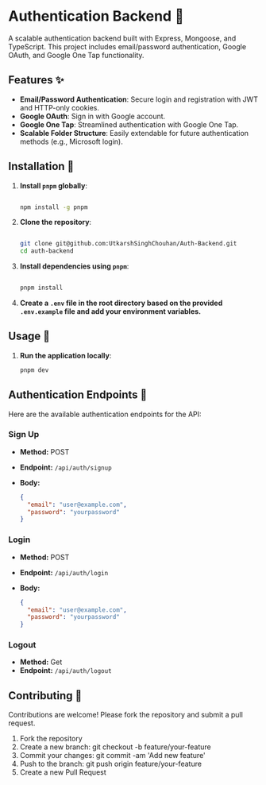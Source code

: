 # Authentication Backend 🔐

A scalable authentication backend built with Express, Mongoose, and TypeScript. This project includes email/password authentication, Google OAuth, and Google One Tap functionality.

## Features ✨

- **Email/Password Authentication**: Secure login and registration with JWT and HTTP-only cookies.
- **Google OAuth**: Sign in with Google account.
- **Google One Tap**: Streamlined authentication with Google One Tap.
- **Scalable Folder Structure**: Easily extendable for future authentication methods (e.g., Microsoft login).

## Installation 🚀

1. **Install `pnpm` globally**:

   ```bash
   
   npm install -g pnpm

2. **Clone the repository**:
 
   ```bash
   
   git clone git@github.com:UtkarshSinghChouhan/Auth-Backend.git
   cd auth-backend
   
3. **Install dependencies using `pnpm`**:
 
   ```bash
   
   pnpm install
   
4. **Create a `.env` file in the root directory based on the provided `.env.example` file and add your environment variables.**

## Usage 🎉

1. **Run the application locally**:
   
   ```bash
   pnpm dev


## Authentication Endpoints 🔐

Here are the available authentication endpoints for the API:

### Sign Up

- **Method:** POST
- **Endpoint:** `/api/auth/signup`
- **Body:**

  ```json
  {
    "email": "user@example.com",
    "password": "yourpassword"
  }
  
### Login

- **Method:** POST
- **Endpoint:** `/api/auth/login`
- **Body:**

  ```json
  {
    "email": "user@example.com",
    "password": "yourpassword"
  }
### Logout

- **Method:** Get
- **Endpoint:** `/api/auth/logout`



## Contributing 🤝

Contributions are welcome! Please fork the repository and submit a pull request.

1. Fork the repository
2. Create a new branch: git checkout -b feature/your-feature
3. Commit your changes: git commit -am 'Add new feature'
4. Push to the branch: git push origin feature/your-feature
5. Create a new Pull Request
